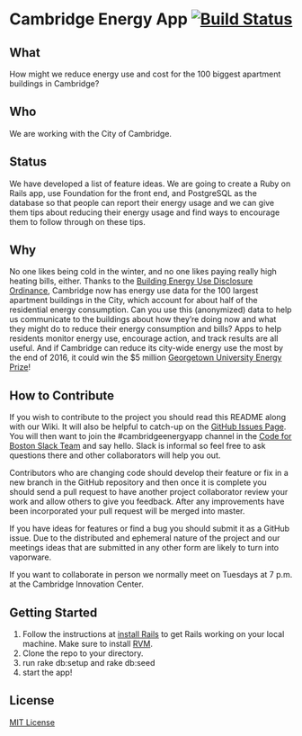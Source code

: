 # Cambridge Energy App [![Build Status](https://travis-ci.org/codeforboston/cambridge_energy_app.svg?branch=master)](https://travis-ci.org/codeforboston/cambridge_energy_app)

## What
How might we reduce energy use and cost for the 100 biggest apartment buildings in Cambridge?


## Who
We are working with the City of Cambridge.


## Status
We have developed a list of feature ideas. We are going to create a Ruby on Rails app, use Foundation for the front end, and PostgreSQL as the database so that people can report their energy usage and we can give them tips about reducing their energy usage and find ways to encourage them to follow through on these tips.


## Why
No one likes being cold in the winter, and no one likes paying really high heating bills, either. Thanks to the [Building Energy Use Disclosure Ordinance](https://www.cambridgema.gov/CDD/zoninganddevelopment/sustainablebldgs/buildingenergydisclosureordinance.aspx), Cambridge now has energy use data for the 100 largest apartment buildings in the City, which account for about half of the residential energy consumption. Can you use this (anonymized) data to help us communicate to the buildings about how they’re doing now and what they might do to reduce their energy consumption and bills? Apps to help residents monitor energy use, encourage action, and track results are all useful. And if Cambridge can reduce its city-wide energy use the most by the end of 2016, it could win the $5 million [Georgetown University Energy Prize](http://www.cambridgeenergyalliance.org/winit)!


## How to Contribute
If you wish to contribute to the project you should read this README along with our Wiki. It will also be helpful to catch-up on the [GitHub Issues Page](https://github.com/codeforboston/cambridge_energy_app/issues). You will then want to join the #cambridgeenergyapp channel in the [Code for Boston Slack Team](http://public.codeforboston.org/) and say hello. Slack is informal so feel free to ask questions there and other collaborators will help you out. 

Contributors who are changing code should develop their feature or fix in a new branch in the GitHub repository and then once it is complete you should send a pull request to have another project collaborator review your work and allow others to give you feedback. After any improvements have been incorporated your pull request will be merged into master.

If you have ideas for features or find a bug you should submit it as a GitHub issue. Due to the distributed and ephemeral nature of the project and our meetings ideas that are submitted in any other form are likely to turn into vaporware.

If you want to collaborate in person we normally meet on Tuesdays at 7 p.m. at the Cambridge Innovation Center. 


## Getting Started

1. Follow the instructions at [install Rails](http://installrails.com) to get Rails working on your local machine. Make sure to install [RVM](https://rvm.io).
2. Clone the repo to your directory.
3. run rake db:setup and rake db:seed
4. start the app!

## License
[MIT License](LICENSE)
